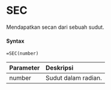 # SEC

Mendapatkan secan dari sebuah sudut.

#### Syntax

```text
=SEC(number)
```

| Parameter | Deskripsi |
| :--- | :--- |
| number | Sudut dalam radian. |

